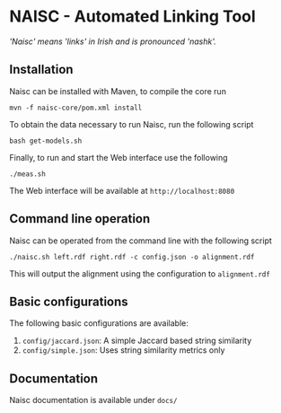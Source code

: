 # NAISC - Automated Linking Tool

_'Naisc' means 'links' in Irish and is pronounced 'nashk'._

## Installation

Naisc can be installed with Maven, to compile the core run

    mvn -f naisc-core/pom.xml install

To obtain the data necessary to run Naisc, run the following script

    bash get-models.sh

Finally, to run and start the Web interface use the following

    ./meas.sh

The Web interface will be available at `http://localhost:8080`


## Command line operation

Naisc can be operated from the command line with the following script

    ./naisc.sh left.rdf right.rdf -c config.json -o alignment.rdf

This will output the alignment using the configuration to `alignment.rdf`

## Basic configurations

The following basic configurations are available:

1. `config/jaccard.json`: A simple Jaccard based string similarity
2. `config/simple.json`: Uses string similarity metrics only

## Documentation

Naisc documentation is available under `docs/`
